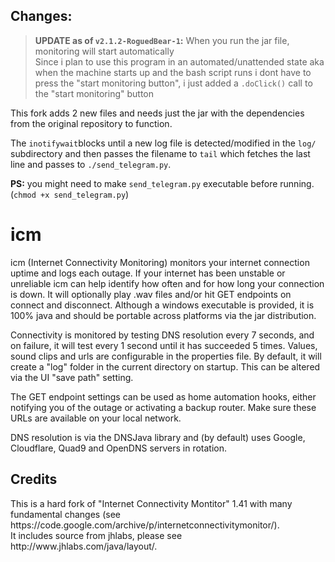 ## Changes:

> **UPDATE as of `v2.1.2-RoguedBear-1`:** When you run the jar file, monitoring
> will start automatically \
> Since i plan to use this program in an automated/unattended state aka when the
> machine starts up and the bash script runs i dont have to press the "start monitoring
> button", i just added a `.doClick()` call to the "start monitoring" button

This fork adds 2 new files and needs just the jar with the dependencies from the
original repository to function.

The `inotifywait`blocks until a new log file is detected/modified in the `log/`
subdirectory and then passes the filename to `tail` which fetches the last line
and passes to `./send_telegram.py`.

**PS:** you might need to make `send_telegram.py` executable before running. 
(`chmod +x send_telegram.py`)

# icm
icm (Internet Connectivity Monitoring) monitors your internet connection uptime and logs each outage. If your internet has been unstable or unreliable icm can help identify how often and for how long your connection is down. It will optionally play .wav files and/or hit GET endpoints on connect and disconnect. Although a windows executable is provided, it is 100% java and should be portable across platforms via the jar distribution.<br/>

Connectivity is monitored by testing DNS resolution every 7 seconds, and on failure, it will test every 1 second until it has succeeded 5 times.
Values, sound clips and urls are configurable in the properties file. By default, it will create a "log" folder in the current directory on startup. This can be altered via the UI "save path" setting.<br/>

The GET endpoint settings can be used as home automation hooks, either notifying you of the outage or activating a backup router. Make sure these URLs are available on your local network.<br/>

DNS resolution is via the DNSJava library and (by default) uses Google, Cloudflare, Quad9 and OpenDNS servers in rotation. 
<br/>
<p/>

<h2>Credits</h2>
This is a hard fork of "Internet Connectivity Montitor" 1.41 with many fundamental changes (see https://code.google.com/archive/p/internetconnectivitymonitor/).<br/>
It includes source from jhlabs, please see http://www.jhlabs.com/java/layout/.<br/>
